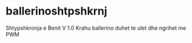 # ballerinoshtpshkrnj
Shtypshkronja e Benit
V 1.0
Krahu ballerino duhet te ulet dhe ngrihet me PWM 
